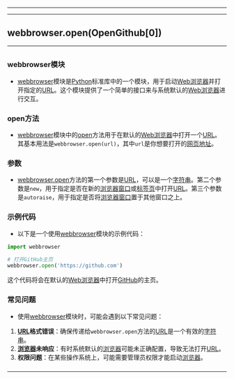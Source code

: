# 
___
___
## webbrowser.open(OpenGithub[0])
___
## 
### webbrowser模块
- [webbrowser](https://zh.wikipedia.org/wiki/webbrowser)模块是[Python](https://zh.wikipedia.org/wiki/Python)标准库中的一个模块，用于启动[Web浏览器](https://zh.wikipedia.org/wiki/Web浏览器)并打开指定的[URL](https://zh.wikipedia.org/wiki/URL)。这个模块提供了一个简单的接口来与系统默认的[Web浏览器](https://zh.wikipedia.org/wiki/Web浏览器)进行交互。
###  
### open方法
- [webbrowser](https://zh.wikipedia.org/wiki/webbrowser)模块中的[open](https://zh.wikipedia.org/wiki/open)方法用于在默认的[Web浏览器](https://zh.wikipedia.org/wiki/Web浏览器)中打开一个[URL](https://zh.wikipedia.org/wiki/URL)。其基本用法是`webbrowser.open(url)`，其中`url`是你想要打开的[网页地址](https://zh.wikipedia.org/wiki/网页地址)。
###  
### 参数
- [webbrowser.open](https://zh.wikipedia.org/wiki/webbrowser.open)方法的第一个参数是[URL](https://zh.wikipedia.org/wiki/URL)，可以是一个[字符串](https://zh.wikipedia.org/wiki/字符串)。第二个参数是`new`，用于指定是否在新的[浏览器窗口](https://zh.wikipedia.org/wiki/浏览器窗口)或[标签页](https://zh.wikipedia.org/wiki/标签页)中打开[URL](https://zh.wikipedia.org/wiki/URL)。第三个参数是`autoraise`，用于指定是否将[浏览器窗口](https://zh.wikipedia.org/wiki/浏览器窗口)置于其他窗口之上。
###  
### 示例代码
- 以下是一个使用[webbrowser](https://zh.wikipedia.org/wiki/webbrowser)模块的示例代码：

```python
import webbrowser

# 打开GitHub主页
webbrowser.open('https://github.com')
```

这个代码将会在默认的[Web浏览器](https://zh.wikipedia.org/wiki/Web浏览器)中打开[GitHub](https://zh.wikipedia.org/wiki/GitHub)的主页。
###  
### 常见问题
- 使用[webbrowser](https://zh.wikipedia.org/wiki/webbrowser)模块时，可能会遇到以下常见问题：

1. **[URL](https://zh.wikipedia.org/wiki/URL)格式错误**：确保传递给`webbrowser.open`方法的[URL](https://zh.wikipedia.org/wiki/URL)是一个有效的[字符串](https://zh.wikipedia.org/wiki/字符串)。
2. **[浏览器](https://zh.wikipedia.org/wiki/浏览器)未响应**：有时系统默认的[浏览器](https://zh.wikipedia.org/wiki/浏览器)可能未正确配置，导致无法打开[URL](https://zh.wikipedia.org/wiki/URL)。
3. **权限问题**：在某些操作系统上，可能需要管理员权限才能启动[浏览器](https://zh.wikipedia.org/wiki/浏览器)。
### 
___
